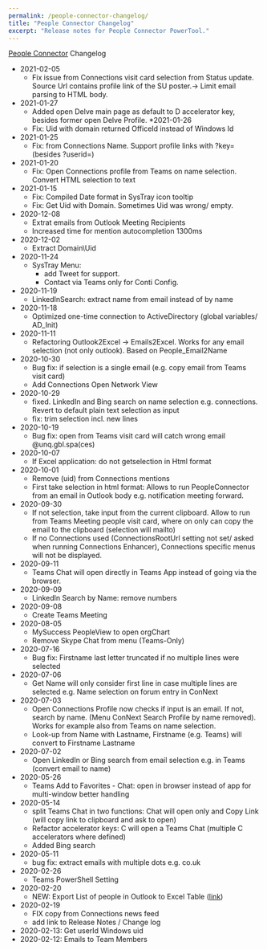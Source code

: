 ```yaml
---
permalink: /people-connector-changelog/
title: "People Connector Changelog"
excerpt: "Release notes for People Connector PowerTool."
---
```


[People Connector](People-Connector) Changelog

* 2021-02-05
	- Fix issue from Connections visit card selection from Status update. Source Url contains profile link of the SU poster.-> Limit email parsing to HTML body.
* 2021-01-27
	- Added open Delve main page as default to D accelerator key, besides former open Delve Profile.
*2021-01-26
	- Fix: Uid with domain returned OfficeId instead of Windows Id
* 2021-01-25
	- Fix: from Connections Name. Support profile links with ?key= (besides ?userid=)
* 2021-01-20
	- Fix: Open Connections profile from Teams on name selection. Convert HTML selection to text
* 2021-01-15
	- Fix: Compiled Date format in SysTray icon tooltip
	- Fix: Get Uid with Domain. Sometimes Uid was wrong/ empty.
* 2020-12-08
	- Extrat emails from Outlook Meeting Recipients
	- Increased time for mention autocompletion 1300ms
* 2020-12-02
  - Extract Domain\Uid
* 2020-11-24
  - SysTray Menu:
  	- add Tweet for support.
  	- Contact via Teams only for Conti Config.
* 2020-11-19
	- LinkedInSearch: extract name from email instead of by name
* 2020-11-18
	- Optimized one-time connection to ActiveDirectory (global variables/ AD_Init)
* 2020-11-11
	- Refactoring Outlook2Excel -> Emails2Excel. Works for any email selection (not only outlook). Based on People_Email2Name
* 2020-10-30
  - Bug fix: if selection is a single email (e.g. copy email from Teams visit card)
  - Add Connections Open Network View
* 2020-10-29
  - fixed. LinkedIn and Bing search on name selection e.g. connections. Revert to default plain text selection as input
  - fix: trim selection incl. new lines
* 2020-10-19
  - Bug fix: open from Teams visit card will catch wrong email @unq.gbl.spa(ces)
* 2020-10-07
    * If Excel application: do not getselection in Html format
* 2020-10-01
    * Remove (uid) from Connections mentions
    * First take selection in html format: Allows to run PeopleConnector from an email in Outlook body e.g. notification meeting forward.
* 2020-09-30
    * If not selection, take input from the current clipboard. Allow to run from Teams Meeting people visit card, where on only can copy the email to the clipboard (selection will mailto)
    * If no Connections used (ConnectionsRootUrl setting not set/ asked when running Connections Enhancer), Connections specific menus will not be displayed.
* 2020-09-11
    * Teams Chat will open directly in Teams App instead of going via the browser.
* 2020-09-09
    * LinkedIn Search by Name: remove numbers
* 2020-09-08
    * Create Teams Meeting
* 2020-08-05
    * MySuccess PeopleView to open orgChart
    * Remove Skype Chat from menu (Teams-Only)
* 2020-07-16
    * Bug fix: Firstname last letter truncated if no multiple lines were selected
* 2020-07-06
    * Get Name will only consider first line in case multiple lines are selected e.g. Name selection on forum entry in ConNext
* 2020-07-03
    * Open Connections Profile now checks if input is an email. If not, search by name. (Menu ConNext Search Profile by name removed). Works for example also from Teams on name selection.
    * Look-up from Name with Lastname, Firstname (e.g. Teams) will convert to Firstname Lastname
* 2020-07-02
    * Open LinkedIn or Bing search from email selection e.g. in Teams (convert email to name)
* 2020-05-26
    * Teams Add to Favorites - Chat: open in browser instead of app for multi-window better handling
* 2020-05-14
    * split Teams Chat in two functions: Chat will open only and Copy Link (will copy link to clipboard and ask to open)
    * Refactor accelerator keys: C will open a Teams Chat (multiple C accelerators where defined)
    * Added Bing search
* 2020-05-11
    * bug fix: extract emails with multiple dots e.g. co.uk
* 2020-02-26
    * Teams PowerShell Setting
* 2020-02-20
    * NEW: Export List of people in Outlook to Excel Table ([link](https://connext.conti.de/blogs/tdalon/entry/people_connector_ol2xl))
* 2020-02-19
    * FIX copy from Connections news feed
    * add link to Release Notes / Change log
* 2020-02-13: Get userId Windows uid
* 2020-02-12: Emails to Team Members
